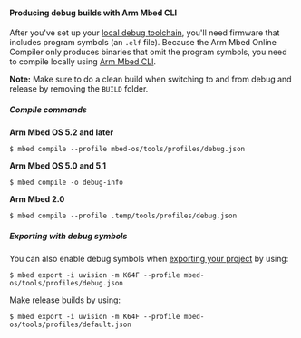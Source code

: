 #### Producing debug builds with Arm Mbed CLI

After you've set up your [local debug toolchain](toolchain.md), you'll need firmware that includes program symbols (an `.elf` file). Because the Arm Mbed Online Compiler only produces binaries that omit the program symbols, you need to compile locally using [Arm Mbed CLI](https://docs.mbed.com/docs/mbed-os-handbook/en/latest/dev_tools/cli/).

<span class="notes">**Note:** Make sure to do a clean build when switching to and from debug and release by removing the `BUILD` folder.</span>

##### Compile commands

**Arm Mbed OS 5.2 and later**

```
$ mbed compile --profile mbed-os/tools/profiles/debug.json
```

**Arm Mbed OS 5.0 and 5.1**

```
$ mbed compile -o debug-info
```

**Arm Mbed 2.0**

```
$ mbed compile --profile .temp/tools/profiles/debug.json
```

##### Exporting with debug symbols

You can also enable debug symbols when [exporting your project](https://docs.mbed.com/docs/mbed-os-handbook/en/latest/dev_tools/cli/#exporting-to-desktop-ides) by using:

```
$ mbed export -i uvision -m K64F --profile mbed-os/tools/profiles/debug.json
```

Make release builds by using:

```
$ mbed export -i uvision -m K64F --profile mbed-os/tools/profiles/default.json
```

